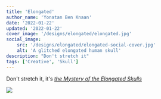 ```yaml
---
title: 'Elongated'
author_name: 'Yonatan Ben Knaan'
date: '2022-01-22'
updated: '2022-01-22'
cover_image: '/designs/elongated/elongated.jpg'
social_image: 
    src: '/designs/elongated/elongated-social-cover.jpg'
    alt: 'A glitched elongated human skull'
description: "Don't stretch it"
tags: ['Creative', 'Skull']
---
```

Don't stretch it, it's *[the Mystery of the Elongated Skulls](https://www.historicmysteries.com/elongated-skulls-mystery/)*

![](/designs/elongated/elongated.jpg)

<!-- <meta name="twitter:card" content="summary" />
<meta name="twitter:site" content="@flickr" />
<meta name="twitter:title" content="Small Island Developing States Photo Submission" />
<meta name="twitter:description" content="View the album on Flickr." />
<meta name="twitter:image" content="https://farm6.staticflickr.com/5510/14338202952_93595258ff_z.jpg" /> -->